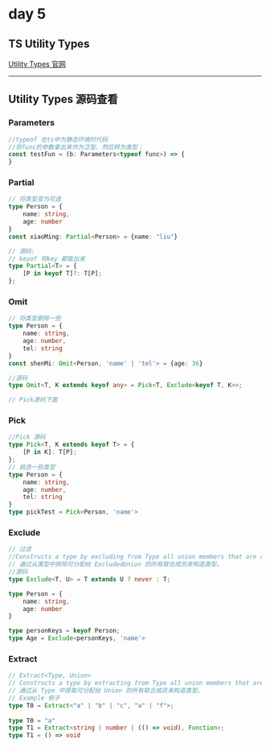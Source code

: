 # day 5

## TS Utility Types

[Utility Types 官网](https://www.typescriptlang.org/docs/handbook/utility-types.html)

---


## Utility Types 源码查看
### Parameters

```ts
//typeof 在ts中为静态环境时代码
//将func的参数拿出来作为泛型，然后转为类型；
const testFun = (b: Parameters<typeof func>) => {
}
```

### Partial

```ts
// 将类型变为可选
type Person = {
    name: string,
    age: number
}
const xiaoMing: Partial<Person> = {name: "liu"}

// 源码:
// keyof 将key 都取出来
type Partial<T> = {
    [P in keyof T]?: T[P];
};

```

### Omit

```ts
// 将类型删除一些
type Person = {
    name: string,
    age: number,
    tel: string
}
const shenMi: Omit<Person, 'name' | 'tel'> = {age: 36}

//源码
type Omit<T, K extends keyof any> = Pick<T, Exclude<keyof T, K>>;

// Pick源码下面
```

### Pick
```ts
//Pick 源码
type Pick<T, K extends keyof T> = {
    [P in K]: T[P];
};
// 挑选一些类型
type Person = {
    name: string,
    age: number,
    tel: string
}
type pickTest = Pick<Person, 'name'>
```


### Exclude
```ts
// 过滤
//Constructs a type by excluding from Type all union members that are assignable to ExcludedUnion.
// 通过从类型中排除可分配给 ExcludedUnion 的所有联合成员来构造类型。
//源码
type Exclude<T, U> = T extends U ? never : T;

type Person = {
    name: string,
    age: number
}

type personKeys = keyof Person;
type Age = Exclude<personKeys, 'name'>

```

### Extract
```ts
// Extract<Type, Union>
// Constructs a type by extracting from Type all union members that are assignable to Union.
// 通过从 Type 中提取可分配给 Union 的所有联合成员来构造类型。
// Example 例子
type T0 = Extract<"a" | "b" | "c", "a" | "f">;
     
type T0 = "a"
type T1 = Extract<string | number | (() => void), Function>;
type T1 = () => void
```
